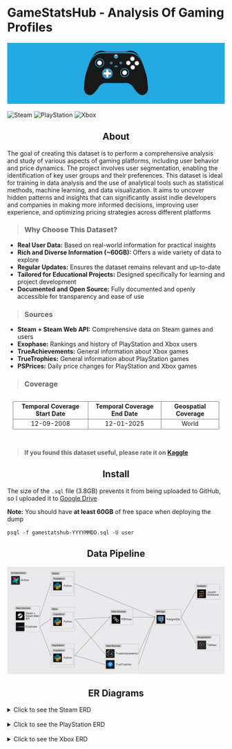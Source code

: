 # GameStatsHub - Analysis Of Gaming Profiles
<p align="center">
  <img src=./img/readme_logo.jpg />
</p>

![Steam](https://img.shields.io/badge/Steam-171d25)
![PlayStation](https://img.shields.io/badge/PlayStation-296cc8)
![Xbox](https://img.shields.io/badge/Xbox-107c10)

<h2 align="center">About</h2>
The goal of creating this dataset is to perform a comprehensive analysis and study of various aspects of gaming platforms, including user behavior and price dynamics. The project involves user segmentation, enabling the identification of key user groups and their preferences. This dataset is ideal for training in data analysis and the use of analytical tools such as statistical methods, machine learning, and data visualization. It aims to uncover hidden patterns and insights that can significantly assist indie developers and companies in making more informed decisions, improving user experience, and optimizing pricing strategies across different platforms

> <h3>Why Choose This Dataset?</h3>
<list>

* <b>Real User Data:</b> Based on real-world information for practical insights
* <b>Rich and Diverse Information (~60GB):</b> Offers a wide variety of data to explore
* <b>Regular Updates:</b> Ensures the dataset remains relevant and up-to-date
* <b>Tailored for Educational Projects:</b> Designed specifically for learning and project development
* <b>Documented and Open Source:</b> Fully documented and openly accessible for transparency and ease of use
</list>

> <h3>Sources</h3>
<list>

* <b>Steam + Steam Web API:</b> Comprehensive data on Steam games and users
* <b>Exophase:</b> Rankings and history of PlayStation and Xbox users
* <b>TrueAchievements:</b> General information about Xbox games
* <b>TrueTrophies:</b> General information about PlayStation games
* <b>PSPrices:</b> Daily price changes for PlayStation and Xbox games
</list>

> <h3>Coverage</h3>

<div style="display: flex; justify-content: center; width: 100%;">
  <table style="width: 95%; text-align: center; border-collapse: collapse;">
    <tr>
      <td style="border: 1px solid grey;"><b>Temporal Coverage Start Date</b></td>
      <td style="border: 1px solid grey;"><b>Temporal Coverage End Date</b></td>
      <td style="border: 1px solid grey;"><b>Geospatial Coverage</b></td>
    </tr>
    <tr>
      <td style="border: 1px solid grey;">12-09-2008</td>
      <td style="border: 1px solid grey;">12-01-2025</td>
      <td style="border: 1px solid grey;">World</td>
    </tr>
  </table>
</div>
<br>

> <b>If you found this dataset useful, please rate it on [Kaggle](https://www.kaggle.com/datasets/artyomkruglov/gaming-profiles-2025-steam-playstation-xbox)</b>

<h2 align="center">Install</h2>

The size of the `.sql` file (3.8GB) prevents it from being uploaded to GitHub, so I uploaded it to [Google Drive](https://drive.google.com/file/d/1SSRQka3QuUzJtDQzFqgggh2lZk_b-Lgt/view?usp=drive_link)

**Note:** You should have **at least 60GB** of free space when deploying the dump

    psql -f gamestatshub-YYYYMMDD.sql -U user

<h2 align="center">Data Pipeline</h2>
<p align="center">
  <img src=./img/data_pipeline.png />
</p>

<h2 align="center">ER Diagrams</h2>

<details>
  <summary>Click to see the Steam ERD</summary>
  <p align="center">
  <img src=./img/steam_erd.png />
  </p>
</details>
<br>
<details>  
  <summary>Click to see the PlayStation ERD</summary>
  <p align="center">
  <img src=./img/playstation_erd.png />
  </p>
</details>
<br>
<details>  
  <summary>Click to see the Xbox ERD</summary>
  <p align="center">
  <img src=./img/xbox_erd.png />
  </p>
</details>
